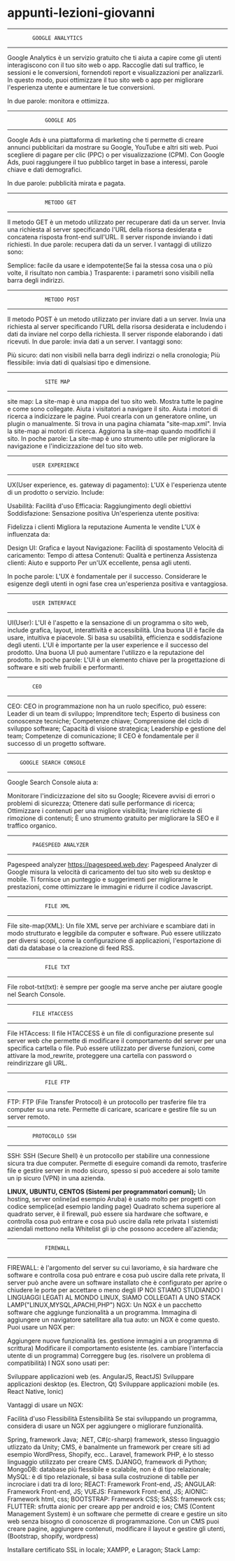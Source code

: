 # appunti-lezioni-giovanni
--------------------------------------------
            GOOGLE ANALYTICS
--------------------------------------------
Google Analytics è un servizio gratuito che ti aiuta a capire come gli utenti interagiscono con il tuo sito web o app. Raccoglie dati sul traffico, le sessioni e le conversioni, fornendoti report e visualizzazioni per analizzarli. In questo modo, puoi ottimizzare il tuo sito web o app per migliorare l'esperienza utente e aumentare le tue conversioni.

In due parole: monitora e ottimizza.

--------------------------------------------
                GOOGLE ADS
--------------------------------------------
Google Ads è una piattaforma di marketing che ti permette di creare annunci pubblicitari da mostrare su Google, YouTube e altri siti web. Puoi scegliere di pagare per clic (PPC) o per visualizzazione (CPM). Con Google Ads, puoi raggiungere il tuo pubblico target in base a interessi, parole chiave e dati demografici.

In due parole: pubblicità mirata e pagata.

--------------------------------------------
                METODO GET
--------------------------------------------
Il metodo GET è un metodo utilizzato per recuperare dati da un server. Invia una richiesta al server specificando l'URL della risorsa desiderata e concatena risposta front-end sull'URL. Il server risponde inviando i dati richiesti.
In due parole: recupera dati da un server. I vantaggi di utilizzo sono:

Semplice: facile da usare e idempotente(Se fai la stessa cosa una o più volte, il risultato non cambia.)
Trasparente: i parametri sono visibili nella barra degli indirizzi.

--------------------------------------------
                METODO POST
--------------------------------------------
Il metodo POST è un metodo utilizzato per inviare dati a un server. Invia una richiesta al server specificando l'URL della risorsa desiderata e includendo i dati da inviare nel corpo della richiesta. Il server risponde elaborando i dati ricevuti.
In due parole: invia dati a un server. I vantaggi sono:

Più sicuro: dati non visibili nella barra degli indirizzi o nella cronologia;
Più flessibile: invia dati di qualsiasi tipo e dimensione.

--------------------------------------------
                SITE MAP
--------------------------------------------
site map: La site-map è una mappa del tuo sito web.
Mostra tutte le pagine e come sono collegate.
Aiuta i visitatori a navigare il sito.
Aiuta i motori di ricerca a indicizzare le pagine.
Puoi crearla con un generatore online, un plugin o manualmente.
Si trova in una pagina chiamata "site-map.xml".
Invia la site-map ai motori di ricerca.
Aggiorna la site-map quando modifichi il sito.
In poche parole: La site-map è uno strumento utile per migliorare la navigazione e l'indicizzazione del tuo sito web.

--------------------------------------------
            USER EXPERIENCE
--------------------------------------------
UX(User experience, es. gateway di pagamento):
L'UX è l'esperienza utente di un prodotto o servizio.
Include:

Usabilità: Facilità d'uso
Efficacia: Raggiungimento degli obiettivi
Soddisfazione: Sensazione positiva
Un'esperienza utente positiva:

Fidelizza i clienti
Migliora la reputazione
Aumenta le vendite
L'UX è influenzata da:

Design UI: Grafica e layout
Navigazione: Facilità di spostamento
Velocità di caricamento: Tempo di attesa
Contenuti: Qualità e pertinenza
Assistenza clienti: Aiuto e supporto
Per un'UX eccellente, pensa agli utenti.

In poche parole: L'UX è fondamentale per il successo. Considerare le esigenze degli utenti in ogni fase crea un'esperienza positiva e vantaggiosa.

--------------------------------------------
            USER INTERFACE
--------------------------------------------
UI(User):
L'UI è l'aspetto e la sensazione di un programma o sito web, include grafica, layout, interattività e accessibilità.
Una buona UI è facile da usare, intuitiva e piacevole.
Si basa su usabilità, efficienza e soddisfazione degli utenti.
L'UI è importante per la user experience e il successo del prodotto.
Una buona UI può aumentare l'utilizzo e la reputazione del prodotto.
In poche parole: L'UI è un elemento chiave per la progettazione di software e siti web fruibili e performanti.

---------------------------
            CEO
---------------------------
CEO: CEO in programmazione non ha un ruolo specifico, può essere:
Leader di un team di sviluppo;
Imprenditore tech;
Esperto di business con conoscenze tecniche;
Competenze chiave;
Comprensione del ciclo di sviluppo software;
Capacità di visione strategica;
Leadership e gestione del team;
Competenze di comunicazione;
Il CEO è fondamentale per il successo di un progetto software.

--------------------------------------------
        GOOGLE SEARCH CONSOLE
--------------------------------------------
Google Search Console aiuta a:

Monitorare l'indicizzazione del sito su Google;
Ricevere avvisi di errori o problemi di sicurezza;
Ottenere dati sulle performance di ricerca;
Ottimizzare i contenuti per una migliore visibilità;
Inviare richieste di rimozione di contenuti;
È uno strumento gratuito per migliorare la SEO e il traffico organico.

--------------------------------------------
            PAGESPEED ANALYZER
--------------------------------------------
Pagespeed analyzer https://pagespeed.web.dev:
Pagespeed Analyzer di Google misura la velocità di caricamento del tuo sito web su desktop e mobile.
Ti fornisce un punteggio e suggerimenti per migliorarne le prestazioni, come ottimizzare le immagini e
ridurre il codice Javascript.

--------------------------------------------
                FILE XML
--------------------------------------------
File site-map(XML): Un file XML serve per archiviare e scambiare dati in modo strutturato e leggibile da computer e software. Può essere utilizzato per diversi scopi, come la configurazione di applicazioni, l'esportazione di dati da database o la creazione di feed RSS.

--------------------------------------------
                FILE TXT
--------------------------------------------
File robot-txt(txt): è sempre per google ma serve anche per aiutare google nel Search Console.

--------------------------------------------
            FILE HTACCESS
--------------------------------------------
File HTAccess: Il file HTACCESS è un file di configurazione presente sul server web che permette di modificare il comportamento del server per una specifica cartella o file. Può essere utilizzato per diverse funzioni, come attivare la mod_rewrite, proteggere una cartella con password o reindirizzare gli URL.

--------------------------------------------
                FILE FTP
--------------------------------------------
FTP: FTP (File Transfer Protocol) è un protocollo per trasferire file tra computer su una rete. Permette di caricare, scaricare e gestire file su un server remoto.

--------------------------------------------
            PROTOCOLLO SSH
--------------------------------------------
SSH: SSH (Secure Shell) è un protocollo per stabilire una connessione sicura tra due computer. Permette di eseguire comandi da remoto, trasferire file e gestire server in modo sicuro, spesso si può accedere ai solo tamite un ip sicuro (VPN) in una azienda.

**LINUX, UBUNTU, CENTOS (Sistemi per programmatori comuni);**
Un hosting, server online(ad esempio Aruba) è usato molto per progetti con codice semplice(ad esempio landing page)
Quadrato schema superiore al quadrato server, è il firewall, può essere sia hardware che software, e controlla cosa può entrare e cosa può uscire dalla rete privata
I sistemisti aziendali mettono nella Whitelist gli ip che possono accedere all'azienda;

--------------------------------------------
                FIREWALL    
--------------------------------------------
FIREWALL: è l'argomento del server su cui lavoriamo, è sia hardware che software e controlla cosa può entrare e cosa può uscire dalla rete privata, Il server può anche avere un software installato che è configurato per aprire o chiudere le porte per accettare o meno degli IP
NOI STIAMO STUDIANDO I LINGUAGGI LEGATI AL MONDO LINUX, SIAMO COLLEGATI A UNO STACK LAMP("LINUX,MYSQL,APACHI,PHP")
NGX:
Un NGX è un pacchetto software che aggiunge funzionalità a un programma.
Immagina di aggiungere un navigatore satellitare alla tua auto: un NGX è come questo.
Puoi usare un NGX per:

Aggiungere nuove funzionalità (es. gestione immagini a un programma di scrittura)
Modificare il comportamento esistente (es. cambiare l'interfaccia utente di un programma)
Correggere bug (es. risolvere un problema di compatibilità)
I NGX sono usati per:

Sviluppare applicazioni web (es. AngularJS, ReactJS)
Sviluppare applicazioni desktop (es. Electron, Qt)
Sviluppare applicazioni mobile (es. React Native, Ionic)

Vantaggi di usare un NGX:

Facilità d'uso
Flessibilità
Estensibilità
Se stai sviluppando un programma, considera di usare un NGX per aggiungere o migliorare funzionalità.

Spring, framework Java;
.NET, C#(c-sharp) framework, stesso linguaggio utlizzato da Unity;
CMS, è banalmente un framework per creare siti ad esempio WordPress, Shopify, ecc..
Laravel, framework PHP, è lo stesso linguaggio utilizzato per creare CMS.
DJANGO, framework di Python;
MongoDB: database più flessibile e scalabile, non è di tipo relazionale;
MySQL: è di tipo relazionale, si basa sulla costruzione di tablle per incrociare i dati tra di loro;
REACT: Framework Front-end, JS;
ANGULAR: Framework Front-end, JS;
VUEJS: Framework Front-end, JS;
AIONIC: Framework html, css;
BOOTSTRAP: Framework CSS;
SASS: framework css;
FLUTTER: sfrutta aionic per creare app per android e ios;
CMS (Content Management System) è un software che permette di creare e gestire un sito web senza bisogno di conoscenze di programmazione. Con un CMS puoi creare pagine, aggiungere contenuti, modificare il layout e gestire gli utenti, (Bootstrap, shopify, wordpress)

Installare certificato SSL in locale;
XAMPP, e Laragon;
Stack Lamp: 